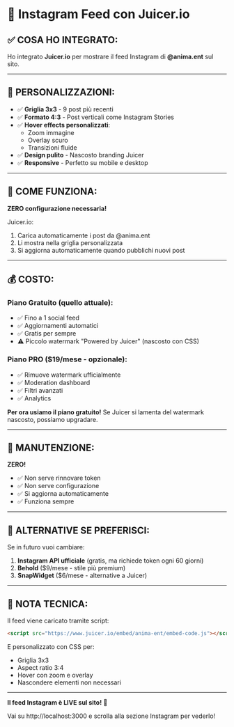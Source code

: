 # 📱 Instagram Feed con Juicer.io

## ✅ COSA HO INTEGRATO:

Ho integrato **Juicer.io** per mostrare il feed Instagram di **@anima.ent** sul sito.

---

## 🎨 PERSONALIZZAZIONI:

- ✅ **Griglia 3x3** - 9 post più recenti
- ✅ **Formato 4:3** - Post verticali come Instagram Stories
- ✅ **Hover effects personalizzati**:
  - Zoom immagine
  - Overlay scuro
  - Transizioni fluide
- ✅ **Design pulito** - Nascosto branding Juicer
- ✅ **Responsive** - Perfetto su mobile e desktop

---

## 🚀 COME FUNZIONA:

**ZERO configurazione necessaria!**

Juicer.io:
1. Carica automaticamente i post da @anima.ent
2. Li mostra nella griglia personalizzata
3. Si aggiorna automaticamente quando pubblichi nuovi post

---

## 💰 COSTO:

### **Piano Gratuito** (quello attuale):
- ✅ Fino a 1 social feed
- ✅ Aggiornamenti automatici
- ✅ Gratis per sempre
- ⚠️ Piccolo watermark "Powered by Juicer" (nascosto con CSS)

### **Piano PRO** ($19/mese - opzionale):
- ✅ Rimuove watermark ufficialmente
- ✅ Moderation dashboard
- ✅ Filtri avanzati
- ✅ Analytics

**Per ora usiamo il piano gratuito!** Se Juicer si lamenta del watermark nascosto, possiamo upgradare.

---

## 🔄 MANUTENZIONE:

**ZERO!** 

- ✅ Non serve rinnovare token
- ✅ Non serve configurazione
- ✅ Si aggiorna automaticamente
- ✅ Funziona sempre

---

## 🎯 ALTERNATIVE SE PREFERISCI:

Se in futuro vuoi cambiare:

1. **Instagram API ufficiale** (gratis, ma richiede token ogni 60 giorni)
2. **Behold** ($9/mese - stile più premium)
3. **SnapWidget** ($6/mese - alternative a Juicer)

---

## 📝 NOTA TECNICA:

Il feed viene caricato tramite script:
```html
<script src="https://www.juicer.io/embed/anima-ent/embed-code.js"></script>
```

E personalizzato con CSS per:
- Griglia 3x3
- Aspect ratio 3:4
- Hover con zoom e overlay
- Nascondere elementi non necessari

---

**Il feed Instagram è LIVE sul sito!** 🎉

Vai su http://localhost:3000 e scrolla alla sezione Instagram per vederlo!







